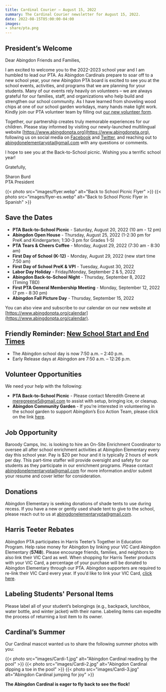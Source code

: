```yaml
---
title: Cardinal Courier – August 15, 2022
summary: The Cardinal Courier newsletter for August 15, 2022.
date: 2022-08-15T05:00:00-04:00
images:
- share/pta.png
---
```


## President’s Welcome

Dear Abingdon Friends and Families,

I am excited to welcome you to the 2022-2023 school year and I am humbled to lead our PTA. As Abingdon Cardinals prepare to soar off to a new school year, your new Abingdon PTA board is excited to see you at the school events, activities, and programs that we are planning for your students. Many of our events rely heavily on volunteers – we are always grateful for our families, staff, and organizations who help build and strengthen our school community. As I have learned from shoveling wood chips at one of our school garden workdays, many hands make light work. Kindly join our PTA volunteer team by filling out [our new volunteer form](https://www.abingdonpta.org/volunteer/).

Together, our partnership creates truly memorable experiences for our children. Please stay informed by visiting our newly-launched multilingual website [https://www.abingdonpta.org](https://www.abingdonpta.org), following us on social media on [Facebook](https://www.facebook.com/AbingdonElementaryPTA) and [Twitter](https://twitter.com/abingdonpta), and reaching out to [abingdonelementarypta@gmail.com](mailto:abingdonelementarypta@gmail.com) with any questions or comments.

I hope to see you at the Back-to-School picnic. Wishing you a terrific school year!

Gratefully,

Sharon Burd  
PTA President

{{< photo src="images/flyer.webp" alt="Back to School Picnic Flyer" >}}
{{< photo src="images/flyer-es.webp" alt="Back to School Picnic Flyer in Spanish" >}}

## Save the Dates

- **PTA Back-to-School Picnic** - Saturday, August 20, 2022 (10 am - 12 pm)
- **Abingdon Open House** - Thursday, August 25, 2022 (1-2:30 pm for PreK and Kindergarten; 1:30-3 pm for Grades 1-5)
- **PTA Tears & Cheers Coffee** - Monday, August 29, 2022 (7:30 am - 8:30 am)
- **First Day of School (K-12)** - Monday, August 29, 2022 (new start time 7:50 am)
- **First Day of School PreK & VPI** - Tuesday, August 30, 2022
- **Labor Day Holiday** - Friday/Monday, September 2 & 5, 2022
- **Abingdon Back-to-School Night** - Thursday, September 8, 2022 (Timing TBD)
- **First PTA General Membership Meeting** - Monday, September 12, 2022 (7 pm - 8:30 pm)
- **Abingdon Fall Picture Day** - Thursday, September 15, 2022

You can also view and subscribe to our calendar on our new website at [https://www.abingdonpta.org/calendar](https://www.abingdonpta.org/calendar).

## Friendly Reminder: [New School Start and End Times](https://abingdon.apsva.us/post/new-school-start-and-end-times/)

- The Abingdon school day is now 7:50 a.m. – 2:40 p.m.
- Early Release days at Abingdon are 7:50 a.m. – 12:26 p.m.

## Volunteer Opportunities

We need your help with the following:

- **PTA Back-to-School Picnic** - Please contact Meredith Greene at [meregreene5@gmail.com](mailto:meregreene5@gmail.com) to assist with setup, bringing ice, or cleanup.
- **Abingdon Community Garden** - If you’re interested in volunteering in the school garden to support Abingdon’s Eco Action Team, please click on the link [here](https://lp.constantcontactpages.com/su/SjhlqrR?source_id=0061ea0d-9950-4d52-82be-4559d1474d3b&source_type=em&c=).

## Job Opportunity

Baroody Camps, Inc. is looking to hire an On-Site Enrichment Coordinator to oversee all after school enrichment activities at Abingdon Elementary every day this school year. Pay is $20 per hour and it is typically 2 hours of work per day. This part-time staffer will provide oversight and safety for our students as they participate in our enrichment programs. Please contact [abingdonelementarypta@gmail.com](mailto:abingdonelementarypta@gmail.com) for more information and/or submit your resume and cover letter for consideration.

## Donations

Abingdon Elementary is seeking donations of shade tents to use during recess. If you have a new or gently used shade tent to give to the school, please reach out to us at [abingdonelementarypta@gmail.com](mailto:abingdonelementarypta@gmail.com).

## Harris Teeter Rebates

Abingdon PTA participates in Harris Teeter’s Together in Education Program. Help raise money for Abingdon by linking your VIC Card Abingdon Elementary (**5748**). Please encourage friends, families, and neighbors to also link their VIC Card as well. When shopping for Harris Teeter products with your VIC Card, a percentage of your purchase will be donated to Abingdon Elementary through our PTA. Abingdon supporters are required to re-link their VIC Card every year. If you’d like to link your VIC Card, [click here](https://docs.google.com/forms/d/e/1FAIpQLSeiAe72qt4qTb_b2xmB-TUZByVkD-QxfVNyFEEHGc6sGkFzYQ/viewform).

## Labeling Students' Personal Items

Please label all of your student’s belongings (e.g., backpack, lunchbox, water bottle, and winter jacket) with their name. Labeling items can expedite the process of returning a lost item to its owner.

## Cardinal’s Summer

Our Cardinal mascot wanted us to share the following summer photos with you:

{{< photo src="images/Cardi-1.jpg" alt="Abingdon Cardinal reading by the pool" >}}
{{< photo src="images/Cardi-2.jpg" alt="Abingdon Cardinal dipping a toe in the pool" >}}
{{< photo src="images/Cardi-3.jpg" alt="Abingdon Cardinal jumping for joy" >}}

**The Abingdon Cardinal is eager to fly back to see the flock!**